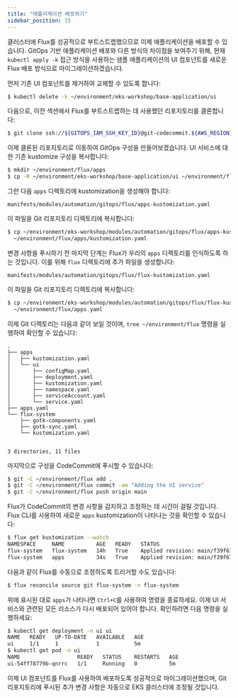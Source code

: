 ```yaml
---
title: "애플리케이션 배포하기"
sidebar_position: 15
---
```


클러스터에 Flux를 성공적으로 부트스트랩했으므로 이제 애플리케이션을 배포할 수 있습니다. GitOps 기반 애플리케이션 배포와 다른 방식의 차이점을 보여주기 위해, 현재 `kubectl apply -k` 접근 방식을 사용하는 샘플 애플리케이션의 UI 컴포넌트를 새로운 Flux 배포 방식으로 마이그레이션하겠습니다.

먼저 기존 UI 컴포넌트를 제거하여 교체할 수 있도록 합니다:

```bash
$ kubectl delete -k ~/environment/eks-workshop/base-application/ui
```

다음으로, 이전 섹션에서 Flux를 부트스트랩하는 데 사용했던 리포지토리를 클론합니다:

```bash
$ git clone ssh://${GITOPS_IAM_SSH_KEY_ID}@git-codecommit.${AWS_REGION}.amazonaws.com/v1/repos/${EKS_CLUSTER_NAME}-gitops ~/environment/flux
```

이제 클론된 리포지토리로 이동하여 GitOps 구성을 만들어보겠습니다. UI 서비스에 대한 기존 kustomize 구성을 복사합니다:

```bash
$ mkdir ~/environment/flux/apps
$ cp -R ~/environment/eks-workshop/base-application/ui ~/environment/flux/apps
```

그런 다음 `apps` 디렉토리에 kustomization을 생성해야 합니다:

```file
manifests/modules/automation/gitops/flux/apps-kustomization.yaml
```

이 파일을 Git 리포지토리 디렉토리에 복사합니다:

```bash
$ cp ~/environment/eks-workshop/modules/automation/gitops/flux/apps-kustomization.yaml \
  ~/environment/flux/apps/kustomization.yaml
```

변경 사항을 푸시하기 전 마지막 단계는 Flux가 우리의 `apps` 디렉토리를 인식하도록 하는 것입니다. 이를 위해 `flux` 디렉토리에 추가 파일을 생성합니다:

```file
manifests/modules/automation/gitops/flux/flux-kustomization.yaml
```

이 파일을 Git 리포지토리 디렉토리에 복사합니다:

```bash
$ cp ~/environment/eks-workshop/modules/automation/gitops/flux/flux-kustomization.yaml \
  ~/environment/flux/apps.yaml
```

이제 Git 디렉토리는 다음과 같이 보일 것이며, `tree ~/environment/flux` 명령을 실행하여 확인할 수 있습니다:

```text
.
├── apps
│   ├── kustomization.yaml
│   └── ui
│       ├── configMap.yaml
│       ├── deployment.yaml
│       ├── kustomization.yaml
│       ├── namespace.yaml
│       ├── serviceAccount.yaml
│       └── service.yaml
├── apps.yaml
└── flux-system
    ├── gotk-components.yaml
    ├── gotk-sync.yaml
    └── kustomization.yaml


3 directories, 11 files
```

마지막으로 구성을 CodeCommit에 푸시할 수 있습니다:

```bash
$ git -C ~/environment/flux add .
$ git -C ~/environment/flux commit -am "Adding the UI service"
$ git -C ~/environment/flux push origin main
```

Flux가 CodeCommit의 변경 사항을 감지하고 조정하는 데 시간이 걸릴 것입니다. Flux CLI를 사용하여 새로운 `apps` kustomization이 나타나는 것을 확인할 수 있습니다:

```bash test=false
$ flux get kustomization --watch
NAMESPACE     NAME          AGE   READY   STATUS
flux-system   flux-system   14h   True    Applied revision: main/f39f67e6fb870eed5997c65a58c35f8a58515969
flux-system   apps          34s   True    Applied revision: main/f39f67e6fb870eed5997c65a58c35f8a58515969
```

다음과 같이 Flux를 수동으로 조정하도록 트리거할 수도 있습니다:

```bash wait=30 hook=flux-deployment
$ flux reconcile source git flux-system -n flux-system
```

위에 표시된 대로 `apps`가 나타나면 `Ctrl+C`를 사용하여 명령을 종료하세요. 이제 UI 서비스와 관련된 모든 리소스가 다시 배포되어 있어야 합니다. 확인하려면 다음 명령을 실행하세요:

```bash
$ kubectl get deployment -n ui ui
NAME   READY   UP-TO-DATE   AVAILABLE   AGE
ui     1/1     1            1           5m
$ kubectl get pod -n ui
NAME                  READY   STATUS    RESTARTS   AGE
ui-54ff78779b-qnrrc   1/1     Running   0          5m
```

이제 UI 컴포넌트를 Flux를 사용하여 배포하도록 성공적으로 마이그레이션했으며, Git 리포지토리에 푸시된 추가 변경 사항은 자동으로 EKS 클러스터에 조정될 것입니다.